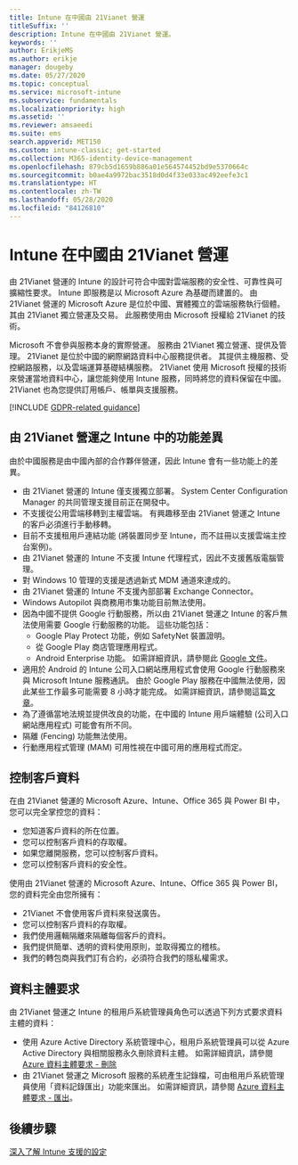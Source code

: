```yaml
---
title: Intune 在中國由 21Vianet 營運
titleSuffix: ''
description: Intune 在中國由 21Vianet 營運。
keywords: ''
author: ErikjeMS
ms.author: erikje
manager: dougeby
ms.date: 05/27/2020
ms.topic: conceptual
ms.service: microsoft-intune
ms.subservice: fundamentals
ms.localizationpriority: high
ms.assetid: ''
ms.reviewer: amsaeedi
ms.suite: ems
search.appverid: MET150
ms.custom: intune-classic; get-started
ms.collection: M365-identity-device-management
ms.openlocfilehash: 879cb5d1659b886a01e564574452bd9e5370664c
ms.sourcegitcommit: b0ae4a9972bac3518d0d4f33e033ac492eefe3c1
ms.translationtype: HT
ms.contentlocale: zh-TW
ms.lasthandoff: 05/28/2020
ms.locfileid: "84126810"
---
```

# <a name="intune-operated-by-21vianet-in-china"></a>Intune 在中國由 21Vianet 營運  

由 21Vianet 營運的 Intune 的設計可符合中國對雲端服務的安全性、可靠性與可擴縮性要求。 Intune 即服務是以 Microsoft Azure 為基礎而建置的。 由 21Vianet 營運的 Microsoft Azure 是位於中國、實體獨立的雲端服務執行個體。 其由 21Vianet 獨立營運及交易。 此服務使用由 Microsoft 授權給 21Vianet 的技術。

Microsoft 不會參與服務本身的實際營運。 服務由 21Vianet 獨立營運、提供及管理。 21Vianet 是位於中國的網際網路資料中心服務提供者。 其提供主機服務、受控網路服務，以及雲端運算基礎結構服務。 21Vianet 使用 Microsoft 授權的技術來營運當地資料中心，讓您能夠使用 Intune 服務，同時將您的資料保留在中國。 21Vianet 也為您提供訂用帳戶、帳單與支援服務。

[!INCLUDE [GDPR-related guidance](../includes/gdpr-dsr-and-stp-note.md)]

## <a name="feature-differences-in-intune-operated-by-21vianet"></a>由 21Vianet 營運之 Intune 中的功能差異

由於中國服務是由中國內部的合作夥伴營運，因此 Intune 會有一些功能上的差異。 

- 由 21Vianet 營運的 Intune 僅支援獨立部署。 System Center Configuration Manager 的共同管理支援目前正在開發中。
- 不支援從公用雲端移轉到主權雲端。 有興趣移至由 21Vianet 營運之 Intune 的客戶必須進行手動移轉。
- 目前不支援租用戶連結功能 (將裝置同步至 Intune，而不註冊以支援雲端主控台案例)。
- 由 21Vianet 營運的 Intune 不支援 Intune 代理程式，因此不支援舊版電腦管理。
- 對 Windows 10 管理的支援是透過新式 MDM 通道來達成的。
- 由 21Vianet 營運的 Intune 不支援內部部署 Exchange Connector。
- Windows Autopilot 與商務用市集功能目前無法使用。
- 因為中國不提供 Google 行動服務，所以由 21Vianet 營運之 Intune 的客戶無法使用需要 Google 行動服務的功能。 這些功能包括：
  - Google Play Protect 功能，例如 SafetyNet 裝置證明。
  - 從 Google Play 商店管理應用程式。
  - Android Enterprise 功能。 如需詳細資訊，請參閱此 [Google 文件](https://support.google.com/work/android/answer/6270910?hl=en)。
- 適用於 Android 的 Intune 公司入口網站應用程式會使用 Google 行動服務來與 Microsoft Intune 服務通訊。 由於 Google Play 服務在中國無法使用，因此某些工作最多可能需要 8 小時才能完成。 如需詳細資訊，請參閱這篇[文章](https://docs.microsoft.com/mem/intune/apps/manage-without-gms#limitations-of-intune-device-administrator-management-when-gms-is-unavailable)。 
- 為了遵循當地法規並提供改良的功能，在中國的 Intune 用戶端體驗 (公司入口網站應用程式) 可能會有所不同。
- 隔離 (Fencing) 功能無法使用。
- 行動應用程式管理 (MAM) 可用性視在中國可用的應用程式而定。

## <a name="you-control-customer-data"></a>控制客戶資料

在由 21Vianet 營運的 Microsoft Azure、Intune、Office 365 與 Power BI 中，您可以完全掌控您的資料：
- 您知道客戶資料的所在位置。
- 您可以控制客戶資料的存取權。
- 如果您離開服務，您可以控制客戶資料。
- 您可以控制客戶資料的安全性。

使用由 21Vianet 營運的 Microsoft Azure、Intune、Office 365 與 Power BI，您的資料完全由您所擁有：
- 21Vianet 不會使用客戶資料來發送廣告。
- 您可以控制客戶資料的存取權。
- 我們使用邏輯隔離來隔離每個客戶的資料。
- 我們提供簡單、透明的資料使用原則，並取得獨立的稽核。
- 我們的轉包商與我們訂有合約，必須符合我們的隱私權需求。

## <a name="data-subject-requests"></a>資料主體要求

由 21Vianet 營運之 Intune 的租用戶系統管理員角色可以透過下列方式要求資料主體的資料：

- 使用 Azure Active Directory 系統管理中心，租用戶系統管理員可以從 Azure Active Directory 與相關服務永久刪除資料主體。 如需詳細資訊，請參閱 [Azure 資料主體要求 - 刪除](https://docs.microsoft.com/microsoft-365/compliance/gdpr-dsr-azure?view=o365-worldwide#step-5-delete)
- 由 21Vianet 營運之 Microsoft 服務的系統產生記錄檔，可由租用戶系統管理員使用「資料記錄匯出」功能來匯出。 如需詳細資訊，請參閱 [Azure 資料主體要求 - 匯出](https://docs.microsoft.com/microsoft-365/compliance/gdpr-dsr-azure?view=o365-worldwide#step-6-export)。

## <a name="next-steps"></a>後續步驟

[深入了解 Intune 支援的設定](supported-devices-browsers.md)